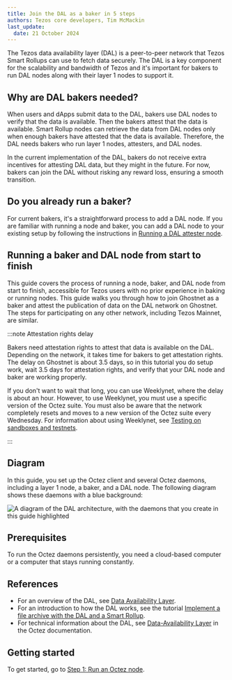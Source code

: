 ```yaml
---
title: Join the DAL as a baker in 5 steps
authors: Tezos core developers, Tim McMackin
last_update:
  date: 21 October 2024
---
```


The Tezos data availability layer (DAL) is a peer-to-peer network that Tezos Smart Rollups can use to fetch data securely.
The DAL is a key component for the scalability and bandwidth of Tezos and it's important for bakers to run DAL nodes along with their layer 1 nodes to support it.

## Why are DAL bakers needed?

When users and dApps submit data to the DAL, bakers use DAL nodes to verify that the data is available.
Then the bakers attest that the data is available.
Smart Rollup nodes can retrieve the data from DAL nodes only when enough bakers have attested that the data is available.
Therefore, the DAL needs bakers who run layer 1 nodes, attesters, and DAL nodes.

In the current implementation of the DAL, bakers do not receive extra incentives for attesting DAL data, but they might in the future.
For now, bakers can join the DAL without risking any reward loss, ensuring a smooth transition.

## Do you already run a baker?

For current bakers, it's a straightforward process to add a DAL node.
If you are familiar with running a node and baker, you can add a DAL node to your existing setup by following the instructions in [Running a DAL attester node](https://tezos.gitlab.io/shell/dal_run.html).

## Running a baker and DAL node from start to finish

This guide covers the process of running a node, baker, and DAL node from start to finish, accessible for Tezos users with no prior experience in baking or running nodes.
This guide walks you through how to join Ghostnet as a baker and attest the publication of data on the DAL network on Ghostnet.
The steps for participating on any other network, including Tezos Mainnet, are similar.

:::note Attestation rights delay

Bakers need attestation rights to attest that data is available on the DAL.
Depending on the network, it takes time for bakers to get attestation rights.
The delay on Ghostnet is about 3.5 days, so in this tutorial you do setup work, wait 3.5 days for attestation rights, and verify that your DAL node and baker are working properly.

If you don't want to wait that long, you can use Weeklynet, where the delay is about an hour.
However, to use Weeklynet, you must use a specific version of the Octez suite.
You must also be aware that the network completely resets and moves to a new version of the Octez suite every Wednesday.
For information about using Weeklynet, see [Testing on sandboxes and testnets](/developing/testnets).

:::

## Diagram

In this guide, you set up the Octez client and several Octez daemons, including a layer 1 node, a baker, and a DAL node.
The following diagram shows these daemons with a blue background:

![A diagram of the DAL architecture, with the daemons that you create in this guide highlighted](/img/tutorials/join-dal-baker-overview.png)
<!-- https://lucid.app/lucidchart/b6b076ec-194c-4011-8e20-fa348bb983f3/edit?page=0_0# -->

## Prerequisites

To run the Octez daemons persistently, you need a cloud-based computer or a computer that stays running constantly.

## References

- For an overview of the DAL, see [Data Availability Layer](/architecture/data-availability-layer).
- For an introduction to how the DAL works, see the tutorial [Implement a file archive with the DAL and a Smart Rollup](/tutorials/build-files-archive-with-dal).
- For technical information about the DAL, see [Data-Availability Layer](https://tezos.gitlab.io/shell/dal.html) in the Octez documentation.

## Getting started

To get started, go to [Step 1: Run an Octez node](/tutorials/join-dal-baker/run-node).
